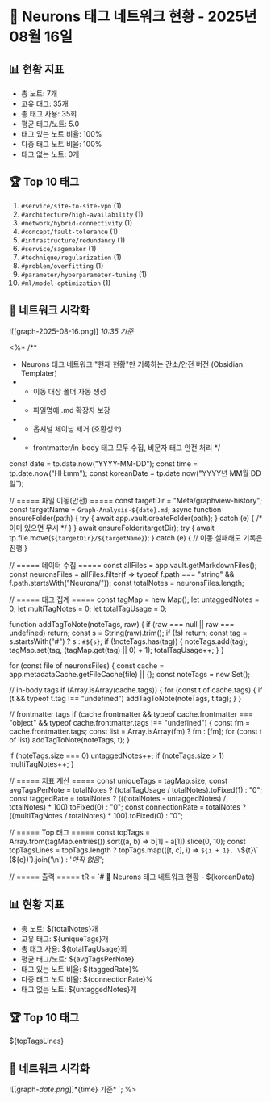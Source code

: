 # 🧠 Neurons 태그 네트워크 현황 - 2025년 08월 16일

## 📊 현황 지표
- 총 노트: 7개
- 고유 태그: 35개
- 총 태그 사용: 35회
- 평균 태그/노트: 5.0
- 태그 있는 노트 비율: 100%
- 다중 태그 노트 비율: 100%
- 태그 없는 노트: 0개

## 🏆 Top 10 태그
1. `#service/site-to-site-vpn` (1)
2. `#architecture/high-availability` (1)
3. `#network/hybrid-connectivity` (1)
4. `#concept/fault-tolerance` (1)
5. `#infrastructure/redundancy` (1)
6. `#service/sagemaker` (1)
7. `#technique/regularization` (1)
8. `#problem/overfitting` (1)
9. `#parameter/hyperparameter-tuning` (1)
10. `#ml/model-optimization` (1)

## 📸 네트워크 시각화
![[graph-2025-08-16.png]]
*10:35 기준*

<%*
/**
 * Neurons 태그 네트워크 "현재 현황"만 기록하는 간소/안전 버전 (Obsidian Templater)
 * - 이동 대상 폴더 자동 생성
 * - 파일명에 .md 확장자 보장
 * - 옵셔널 체이닝 제거 (호환성↑)
 * - frontmatter/in-body 태그 모두 수집, 비문자 태그 안전 처리
 */

const date = tp.date.now("YYYY-MM-DD");
const time = tp.date.now("HH:mm");
const koreanDate = tp.date.now("YYYY년 MM월 DD일");

// ===== 파일 이동(안전) =====
const targetDir = "Meta/graphview-history";
const targetName = `Graph-Analysis-${date}.md`;
async function ensureFolder(path) {
  try { await app.vault.createFolder(path); } catch (e) { /* 이미 있으면 무시 */ }
}
await ensureFolder(targetDir);
try {
  await tp.file.move(`${targetDir}/${targetName}`);
} catch (e) {
  // 이동 실패해도 기록은 진행
}

// ===== 데이터 수집 =====
const allFiles = app.vault.getMarkdownFiles();
const neuronsFiles = allFiles.filter(f => typeof f.path === "string" && f.path.startsWith("Neurons/"));
const totalNotes = neuronsFiles.length;

// ===== 태그 집계 =====
const tagMap = new Map();
let untaggedNotes = 0;
let multiTagNotes = 0;
let totalTagUsage = 0;

function addTagToNote(noteTags, raw) {
  if (raw === null || raw === undefined) return;
  const s = String(raw).trim();
  if (!s) return;
  const tag = s.startsWith("#") ? s : `#${s}`;
  if (!noteTags.has(tag)) {
    noteTags.add(tag);
    tagMap.set(tag, (tagMap.get(tag) || 0) + 1);
    totalTagUsage++;
  }
}

for (const file of neuronsFiles) {
  const cache = app.metadataCache.getFileCache(file) || {};
  const noteTags = new Set();

  // in-body tags
  if (Array.isArray(cache.tags)) {
    for (const t of cache.tags) {
      if (t && typeof t.tag !== "undefined") addTagToNote(noteTags, t.tag);
    }
  }

  // frontmatter tags
  if (cache.frontmatter && typeof cache.frontmatter === "object" && typeof cache.frontmatter.tags !== "undefined") {
    const fm = cache.frontmatter.tags;
    const list = Array.isArray(fm) ? fm : [fm];
    for (const t of list) addTagToNote(noteTags, t);
  }

  if (noteTags.size === 0) untaggedNotes++;
  if (noteTags.size > 1) multiTagNotes++;
}

// ===== 지표 계산 =====
const uniqueTags = tagMap.size;
const avgTagsPerNote = totalNotes ? (totalTagUsage / totalNotes).toFixed(1) : "0";
const taggedRate = totalNotes ? (((totalNotes - untaggedNotes) / totalNotes) * 100).toFixed(0) : "0";
const connectionRate = totalNotes ? ((multiTagNotes / totalNotes) * 100).toFixed(0) : "0";

// ===== Top 태그 =====
const topTags = Array.from(tagMap.entries()).sort((a, b) => b[1] - a[1]).slice(0, 10);
const topTagsLines = topTags.length
  ? topTags.map(([t, c], i) => `${i + 1}. \`${t}\` (${c})`).join('\n')
  : '*아직 없음*';

// ===== 출력 =====
tR = `# 🧠 Neurons 태그 네트워크 현황 - ${koreanDate}

## 📊 현황 지표
- 총 노트: ${totalNotes}개
- 고유 태그: ${uniqueTags}개
- 총 태그 사용: ${totalTagUsage}회
- 평균 태그/노트: ${avgTagsPerNote}
- 태그 있는 노트 비율: ${taggedRate}%
- 다중 태그 노트 비율: ${connectionRate}%
- 태그 없는 노트: ${untaggedNotes}개

## 🏆 Top 10 태그
${topTagsLines}

## 📸 네트워크 시각화
![[graph-${date}.png]]
*${time} 기준*
`;
%>
